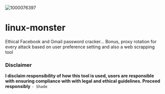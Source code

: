 ![1000076397](https://github.com/user-attachments/assets/fbef241d-73b5-4de7-bbc8-ca678e12aa38)
# linux-monster
Ethical Facebook and Gmail password cracker... Bonus, proxy rotation for every attack based on user preference setting and also a web scrapping tool

### Disclaimer 
<b>I disclaim responsibility of how this tool is used, users are responsible with ensuring compliance with with legal and ethical guidelines. Proceed responsibly</b>
```- Shade```
